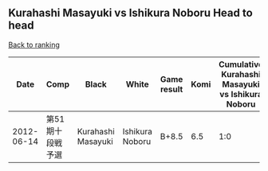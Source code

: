 ## Kurahashi Masayuki vs Ishikura Noboru Head to head

[Back to ranking](../../index.md)




| **Date** | **Comp** | **Black** | **White** | **Game result** | **Komi** | **Cumulative Kurahashi Masayuki vs Ishikura Noboru** | **Kurahashi Masayuki streak** | **Ishikura Noboru streak** | 
| --- | --- | --- | --- | --- | --- | --- | --- | --- |
| 2012-06-14 | 第51期十段戦予選 | Kurahashi Masayuki | Ishikura Noboru | B+8.5 | 6.5 | 1:0 | 1 | 0 |




